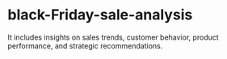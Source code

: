 # black-Friday-sale-analysis
 It includes insights on sales trends, customer behavior, product performance, and strategic recommendations.

